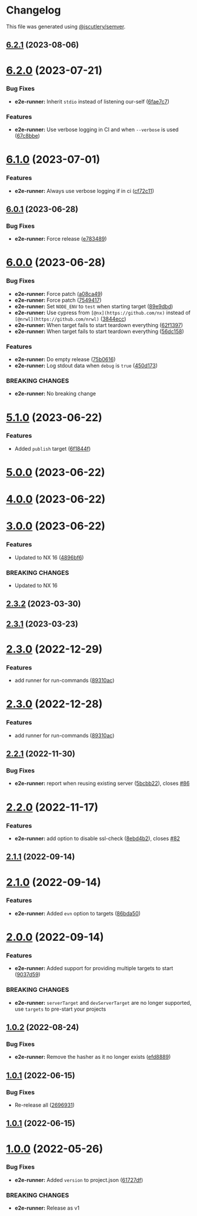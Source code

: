# Changelog

This file was generated using [@jscutlery/semver](https://github.com/jscutlery/semver).

## [6.2.1](https://github.com/TriPSs/nx-extend/compare/e2e-runner@6.2.0...e2e-runner@6.2.1) (2023-08-06)



# [6.2.0](https://github.com/TriPSs/nx-extend/compare/e2e-runner@6.1.0...e2e-runner@6.2.0) (2023-07-21)


### Bug Fixes

* **e2e-runner:** Inherit `stdio` instead of listening our-self ([6fae7c7](https://github.com/TriPSs/nx-extend/commit/6fae7c75ad8f4dfd6e9f57a56daabfdec9bfc8b5))


### Features

* **e2e-runner:** Use verbose logging in CI and when `--verbose` is used ([67c8bbe](https://github.com/TriPSs/nx-extend/commit/67c8bbeb4f258b543ed49ce84af700ba40a890b2))



# [6.1.0](https://github.com/TriPSs/nx-extend/compare/e2e-runner@6.0.1...e2e-runner@6.1.0) (2023-07-01)


### Features

* **e2e-runner:** Always use verbose logging if in ci ([cf72c11](https://github.com/TriPSs/nx-extend/commit/cf72c11843391c20627077ac93cee1661080bf29))



## [6.0.1](https://github.com/TriPSs/nx-extend/compare/e2e-runner@6.0.0...e2e-runner@6.0.1) (2023-06-28)


### Bug Fixes

* **e2e-runner:** Force release ([e783489](https://github.com/TriPSs/nx-extend/commit/e78348964111499821fca5e7f035aeb19fd0fe73))



# [6.0.0](https://github.com/TriPSs/nx-extend/compare/e2e-runner@5.1.0...e2e-runner@6.0.0) (2023-06-28)


### Bug Fixes

* **e2e-runner:** Force patch ([a08ca49](https://github.com/TriPSs/nx-extend/commit/a08ca49ef39b7e47368c37272efc63c31bbbbc57))
* **e2e-runner:** Force patch ([7549417](https://github.com/TriPSs/nx-extend/commit/754941715b989f43a16c5b517549155a96862da5))
* **e2e-runner:** Set `NODE_ENV` to `test` when starting target ([89e9dbd](https://github.com/TriPSs/nx-extend/commit/89e9dbdd81b79ea8217710751488a5ec5229fe41))
* **e2e-runner:** Use cypress from `[@nx](https://github.com/nx)` instead of `[@nrwl](https://github.com/nrwl)` ([3844ecc](https://github.com/TriPSs/nx-extend/commit/3844ecc4fe906e42307b8e3d1fe35ce2c0630f13))
* **e2e-runner:** When target fails to start teardown everything ([62f1397](https://github.com/TriPSs/nx-extend/commit/62f13971dd887cf1c8a7845a95861a0a5da55cc2))
* **e2e-runner:** When target fails to start teardown everything ([56dc158](https://github.com/TriPSs/nx-extend/commit/56dc158a9b7b833d3138a5a7c9c65f8cf7653907))


### Features

* **e2e-runner:** Do empty release ([75b0616](https://github.com/TriPSs/nx-extend/commit/75b06161bf1c0041bbb2a4e4ab0af3a8ad13f70e))
* **e2e-runner:** Log stdout data when `debug` is `true` ([450d173](https://github.com/TriPSs/nx-extend/commit/450d1736f29022613a3cad2c9082a910c90760de))


### BREAKING CHANGES

* **e2e-runner:** No breaking change



# [5.1.0](https://github.com/TriPSs/nx-extend/compare/e2e-runner@5.0.0...e2e-runner@5.1.0) (2023-06-22)


### Features

* Added `publish` target ([6f1844f](https://github.com/TriPSs/nx-extend/commit/6f1844f792b704d63fca2663363ca0f65fe6451c))



# [5.0.0](https://github.com/TriPSs/nx-extend/compare/e2e-runner@4.0.0...e2e-runner@5.0.0) (2023-06-22)



# [4.0.0](https://github.com/TriPSs/nx-extend/compare/e2e-runner@3.0.0...e2e-runner@4.0.0) (2023-06-22)



# [3.0.0](https://github.com/TriPSs/nx-extend/compare/e2e-runner@2.3.2...e2e-runner@3.0.0) (2023-06-22)


### Features

* Updated to NX 16 ([4896bf6](https://github.com/TriPSs/nx-extend/commit/4896bf66940e1b69e0f2e3971a7864a1da20b2ef))


### BREAKING CHANGES

* Updated to NX 16



## [2.3.2](https://github.com/TriPSs/nx-extend/compare/e2e-runner@2.3.1...e2e-runner@2.3.2) (2023-03-30)



## [2.3.1](https://github.com/TriPSs/nx-extend/compare/e2e-runner@2.3.0...e2e-runner@2.3.1) (2023-03-23)



# [2.3.0](https://github.com/TriPSs/nx-extend/compare/e2e-runner@2.2.1...e2e-runner@2.3.0) (2022-12-29)


### Features

* add runner for run-commands ([89310ac](https://github.com/TriPSs/nx-extend/commit/89310aca0ae012eb1a8148872e8bd74d5967e6fb))



# [2.3.0](https://github.com/TriPSs/nx-extend/compare/e2e-runner@2.2.1...e2e-runner@2.3.0) (2022-12-28)


### Features

* add runner for run-commands ([89310ac](https://github.com/TriPSs/nx-extend/commit/89310aca0ae012eb1a8148872e8bd74d5967e6fb))



## [2.2.1](https://github.com/TriPSs/nx-extend/compare/e2e-runner@2.2.0...e2e-runner@2.2.1) (2022-11-30)


### Bug Fixes

* **e2e-runner:** report when reusing existing server ([5bcbb22](https://github.com/TriPSs/nx-extend/commit/5bcbb22936f9f938460c772796af58f4a1554010)), closes [#86](https://github.com/TriPSs/nx-extend/issues/86)



# [2.2.0](https://github.com/TriPSs/nx-extend/compare/e2e-runner@2.1.1...e2e-runner@2.2.0) (2022-11-17)


### Features

* **e2e-runner:** add option to disable ssl-check ([8ebd4b2](https://github.com/TriPSs/nx-extend/commit/8ebd4b283d977ccf856010aacb3ab653434359c9)), closes [#82](https://github.com/TriPSs/nx-extend/issues/82)



## [2.1.1](https://github.com/TriPSs/nx-extend/compare/e2e-runner@2.1.0...e2e-runner@2.1.1) (2022-09-14)



# [2.1.0](https://github.com/TriPSs/nx-extend/compare/e2e-runner@2.0.0...e2e-runner@2.1.0) (2022-09-14)


### Features

* **e2e-runner:** Added `evn` option to targets ([86bda50](https://github.com/TriPSs/nx-extend/commit/86bda50b4e7a132e6150a191a07bfd629ef254c9))



# [2.0.0](https://github.com/TriPSs/nx-extend/compare/e2e-runner@1.0.2...e2e-runner@2.0.0) (2022-09-14)


### Features

* **e2e-runner:** Added support for providing multiple targets to start ([9037d59](https://github.com/TriPSs/nx-extend/commit/9037d59eff40acbe882429b05e68a9cc3aeb3799))


### BREAKING CHANGES

* **e2e-runner:** `serverTarget` and `devServerTarget` are no longer supported, use `targets` to pre-start your projects



## [1.0.2](https://github.com/TriPSs/nx-extend/compare/e2e-runner@1.0.1...e2e-runner@1.0.2) (2022-08-24)


### Bug Fixes

* **e2e-runner:** Remove the hasher as it no longer exists ([efd8889](https://github.com/TriPSs/nx-extend/commit/efd88899e110002760e4d39da542f18c5768354c))



## [1.0.1](https://github.com/TriPSs/nx-extend/compare/e2e-runner@1.0.0...e2e-runner@1.0.1) (2022-06-15)


### Bug Fixes

* Re-release all ([2696931](https://github.com/TriPSs/nx-extend/commit/26969318cadada2173710dac9ad1b52257c31760))



## [1.0.1](https://github.com/TriPSs/nx-extend/compare/e2e-runner@1.0.0...e2e-runner@1.0.1) (2022-06-15)



# [1.0.0](https://github.com/TriPSs/nx-extend/compare/e2e-runner@0.0.1...e2e-runner@1.0.0) (2022-05-26)


### Bug Fixes

* **e2e-runner:** Added `version` to project.json ([61727df](https://github.com/TriPSs/nx-extend/commit/61727df457d08d8697688b72fd08e51d4d068622))


### BREAKING CHANGES

* **e2e-runner:** Release as v1
